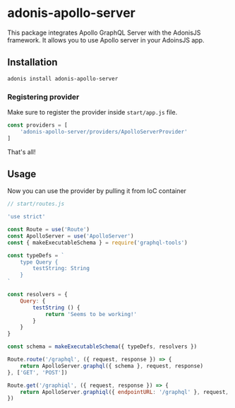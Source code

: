 # adonis-apollo-server

This package integrates Apollo GraphQL Server with the AdonisJS framework. It allows you to use Apollo server in your AdoinsJS app.

## Installation

```bash
adonis install adonis-apollo-server
```

### Registering provider

Make sure to register the provider inside `start/app.js` file.

```js
const providers = [
    'adonis-apollo-server/providers/ApolloServerProvider'
]
```

That's all!

## Usage

Now you can use the provider by pulling it from IoC container

```js
// start/routes.js

'use strict'

const Route = use('Route')
const ApolloServer = use('ApolloServer')
const { makeExecutableSchema } = require('graphql-tools')

const typeDefs = `
    type Query {
        testString: String
    }
`

const resolvers = {
    Query: {
        testString () {
            return 'Seems to be working!'
        }
    }
}

const schema = makeExecutableSchema({ typeDefs, resolvers })

Route.route('/graphql', ({ request, response }) => {
    return ApolloServer.graphql({ schema }, request, response)
}, ['GET', 'POST'])

Route.get('/graphiql', ({ request, response }) => {
    return ApolloServer.graphiql({ endpointURL: '/graphql' }, request, response)
})
```